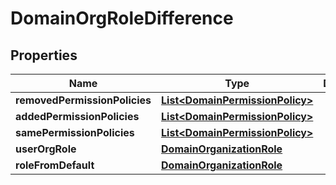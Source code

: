 
# DomainOrgRoleDifference

## Properties
Name | Type | Description | Notes
------------ | ------------- | ------------- | -------------
**removedPermissionPolicies** | [**List&lt;DomainPermissionPolicy&gt;**](DomainPermissionPolicy.md) |  |  [optional]
**addedPermissionPolicies** | [**List&lt;DomainPermissionPolicy&gt;**](DomainPermissionPolicy.md) |  |  [optional]
**samePermissionPolicies** | [**List&lt;DomainPermissionPolicy&gt;**](DomainPermissionPolicy.md) |  |  [optional]
**userOrgRole** | [**DomainOrganizationRole**](DomainOrganizationRole.md) |  |  [optional]
**roleFromDefault** | [**DomainOrganizationRole**](DomainOrganizationRole.md) |  |  [optional]




